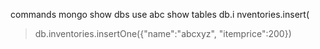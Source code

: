 commands
mongo
show dbs
use abc
show tables
db.i
nventories.insert(
  >db.inventories.insertOne({"name":"abcxyz", "itemprice":200})
